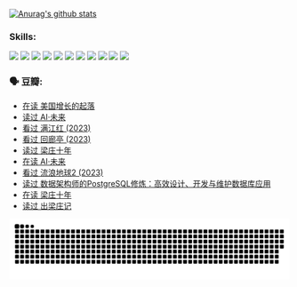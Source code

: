 
[![Anurag's github stats](https://github-readme-stats.vercel.app/api?username=w940853815)](https://github.com/anuraghazra/github-readme-stats)

### Skills:

<code><img height="32" src="https://cdn.jsdelivr.net/npm/simple-icons@v5/icons/python.svg"></code>
<code><img height="32" src="https://cdn.jsdelivr.net/npm/simple-icons@v5/icons/javascript.svg"></code>
<code><img height="32" src="https://cdn.jsdelivr.net/npm/simple-icons@v5/icons/django.svg"></code>
<code><img height="32" src="https://cdn.jsdelivr.net/npm/simple-icons@v5/icons/flask.svg"></code>
<code><img height="32" src="https://cdn.jsdelivr.net/npm/simple-icons@v5/icons/vuetify.svg"></code>
<code><img height="32" src="https://cdn.jsdelivr.net/npm/simple-icons@v5/icons/git.svg"></code>
<code><img height="32" src="https://cdn.jsdelivr.net/npm/simple-icons@v5/icons/docker.svg"></code>
<code><img height="32" src="https://cdn.jsdelivr.net/npm/simple-icons@v5/icons/postgresql.svg"></code>
<code><img height="32" src="https://cdn.jsdelivr.net/npm/simple-icons@v5/icons/elasticsearch.svg"></code>
<code><img height="32" src="https://cdn.jsdelivr.net/npm/simple-icons@v5/icons/macos.svg"></code>
<code><img height="32" src="https://cdn.jsdelivr.net/npm/simple-icons@v5/icons/linux.svg"></code>

### 🗣 豆瓣:

<!-- DOUBAN-ACTIVITIES:START -->
- [在读 美国增长的起落](https://www.douban.com/people/136069238/status/4220055912/?_i=83599440)
- [读过 AI·未来](https://www.douban.com/people/136069238/status/4220054171/?_i=83599440)
- [看过 满江红‎ (2023)](https://www.douban.com/people/136069238/status/4219146433/?_i=83599440)
- [看过 回廊亭‎ (2023)](https://www.douban.com/people/136069238/status/4215992758/?_i=83599440)
- [读过 梁庄十年](https://www.douban.com/people/136069238/status/4206664969/?_i=83599440)
- [在读 AI·未来](https://www.douban.com/people/136069238/status/4206653520/?_i=83599440)
- [看过 流浪地球2‎ (2023)](https://www.douban.com/people/136069238/status/4199558549/?_i=83599440)
- [读过 数据架构师的PostgreSQL修炼：高效设计、开发与维护数据库应用](https://www.douban.com/people/136069238/status/4199451104/?_i=83599440)
- [在读 梁庄十年](https://www.douban.com/people/136069238/status/4198822794/?_i=83599440)
- [读过 出梁庄记](https://www.douban.com/people/136069238/status/4198821001/?_i=83599440)
<!-- DOUBAN-ACTIVITIES:END -->


![Snake animation](https://raw.githubusercontent.com/w940853815/w940853815/output/github-contribution-grid-snake.svg)

<!--
**w940853815/w940853815** is a ✨ _special_ ✨ repository because its `README.md` (this file) appears on your GitHub profile.

Here are some ideas to get you started:

- 🔭 I’m currently working on ...
- 🌱 I’m currently learning ...
- 👯 I’m looking to collaborate on ...
- 🤔 I’m looking for help with ...
- 💬 Ask me about ...
- 📫 How to reach me: ...
- 😄 Pronouns: ...
- ⚡ Fun fact: ...
-->
